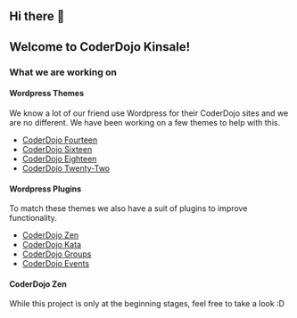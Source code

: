 ## Hi there 👋
## Welcome to CoderDojo Kinsale!

### What we are working on

#### Wordpress Themes

We know a lot of our friend use Wordpress for their CoderDojo sites and we are no different. We have been working on a few themes to help with this.

  - [CoderDojo Fourteen](https://github.com/kinsaledojo/coderdojofourteen)
  - [CoderDojo Sixteen](https://github.com/kinsaledojo/coderdojosixteen)
  - [CoderDojo Eighteen](https://github.com/kinsaledojo/coderdojoeighteen)
  - [CoderDojo Twenty-Two](https://github.com/kinsaledojo/coderdojotwentytwo)
  
#### Wordpress Plugins

To match these themes we also have a suit of plugins to improve functionality.

  - [CoderDojo Zen](https://github.com/kinsaledojo/coderdojo-zen)
  - [CoderDojo Kata](https://github.com/kinsaledojo/coderdojo-kata)
  - [CoderDojo Groups](https://github.com/kinsaledojo/coderdojo-groups)
  - [CoderDojo Events](https://github.com/kinsaledojo/coderdojo-events)
​
#### CoderDojo Zen

While this project is only at the beginning stages, feel free to take a look :D
